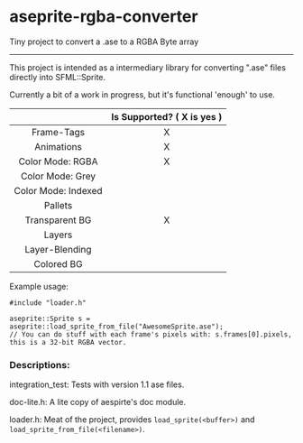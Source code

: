 # aseprite-rgba-converter
Tiny project to convert a .ase to a RGBA Byte array

---

This project is intended as a intermediary library for converting ".ase" files directly into SFML::Sprite.

Currently a bit of a work in progress, but it's functional 'enough' to use.

|                     | Is Supported? ( X is yes ) |
|:-------------------:|:--------------------------:|
| Frame-Tags          | X                          |
| Animations          | X                          |
| Color Mode: RGBA    | X                          |
| Color Mode: Grey    |                            |
| Color Mode: Indexed |                            |
| Pallets             |                            |
| Transparent BG      | X                          |
| Layers              |                            |
| Layer-Blending      |                            |
| Colored BG          |                            |


Example usage:
```
#include "loader.h"

aseprite::Sprite s = aseprite::load_sprite_from_file("AwesomeSprite.ase");
// You can do stuff with each frame's pixels with: s.frames[0].pixels, this is a 32-bit RGBA vector.
```


### Descriptions:

integration_test: Tests with version 1.1 ase files.

doc-lite.h: A lite copy of aespirte's doc module.

loader.h: Meat of the project, provides `load_sprite(<buffer>)` and `load_sprite_from_file(<filename>)`.
